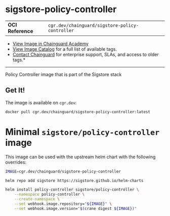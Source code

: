 <!--monopod:start-->
# sigstore-policy-controller
| | |
| - | - |
| **OCI Reference** | `cgr.dev/chainguard/sigstore-policy-controller` |


* [View Image in Chainguard Academy](https://edu.chainguard.dev/chainguard/chainguard-images/reference/sigstore-policy-controller/overview/)
* [View Image Catalog](https://console.enforce.dev/images/catalog) for a full list of available tags.
* [Contact Chainguard](https://www.chainguard.dev/chainguard-images) for enterprise support, SLAs, and access to older tags.*

---
<!--monopod:end-->

<!--overview:start-->
Policy Controller image that is part of the Sigstore stack
<!--overview:end-->

<!--getting:start-->
## Get It!
The image is available on `cgr.dev`:

```
docker pull cgr.dev/chainguard/sigstore-policy-controller:latest
```
<!--getting:end-->

<!--body:start-->
# Minimal `sigstore/policy-controller` image

This image can be used with the upstream helm chart with the following
overrides:

```bash
IMAGE=cgr.dev/chainguard/sigstore-policy-controller

helm repo add sigstore https://sigstore.github.io/helm-charts

helm install policy-controller sigstore/policy-controller \
	--namespace policy-controller \
	--create-namespace \
	--set webhook.image.repository="${IMAGE}" \
	--set webhook.image.version="$(crane digest ${IMAGE})"
```
<!--body:end-->
